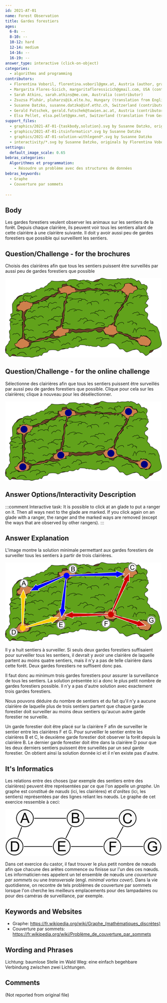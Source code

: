 ```yaml
---
id: 2021-AT-01
name: Forest Observation
title: Gardes forestiers
ages:
  6-8: --
  8-10: --
  10-12: hard
  12-14: medium
  14-16: --
  16-19: --
answer_type: interactive (click-on-object)
categories:
  - algorithms and programming
contributors:
  - Florentina Voboril, florentina.voboril@gmx.at, Austria (author, graphics)
  - Margarita Flores-Sicich, margaritafloressicich@gmail.com, USA (contributor)
  - Sarah Atkins, sarah.atkins@me.com, Australia (contributor)
  - Zsuzsa Pluhár, pluharzs@ik.elte.hu, Hungary (translation from English into German)
  - Susanne Datzko, susanne.datzko@inf.ethz.ch, Switzerland (contributor, graphics)
  - Gerald Futschek, gerald.futschek@tuwien.ac.at, Austria (contributor)
  - Elsa Pellet, elsa.pellet@gmx.net, Switzerland (translation from German into French)
support_files:
  - graphics/2021-AT-01-{taskbody,solution}.svg by Susanne Datzko, originals by Florentina Voboril
  - graphics/2021-AT-01-itsinformatics*.svg by Susanne Datzko
  - graphics/2021-AT-01-solution-withlegend*.svg by Susanne Datzko
  - interactivity/*.svg by Susanne Datzko, originals by Florentina Voboril
settings:
  default_image_scale: 0.65
bebras_categories:
  Algorithmes et programmation:
    - Résoudre un problème avec des structures de données
bebras_keywords:
  - Graphe
  - Couverture par sommets

---
```



## Body

Les gardes forestiers veulent observer les animaux sur les sentiers de la forêt. Depuis chaque clairière, ils peuvent voir tous les sentiers allant de cette clairière à une clairière suivante. Il doit y avoir aussi peu de gardes forestiers que possible qui surveillent les sentiers.


## Question/Challenge - for the brochures

Choisis des clairières afin que tous les sentiers puissent être surveillés par aussi peu de gardes forestiers que possible

![](graphics/2021-AT-01-taskbody.svg "Forêt")


## Question/Challenge - for the online challenge

Sélectionne des clairières afin que tous les sentiers puissent être surveillés par aussi peu de gardes forestiers que possible. Clique pour cela sur les clairières; clique à nouveau pour les désélectionner.

![](interactivity/2021-AT-01-taskbody-interactive.svg "2021-AT-01 question")


## Answer Options/Interactivity Description

<!-- empty -->

:::comment 
Interactive task: It is possible to click at an glade to put a ranger on it. Then all ways next to the glade are marked. If you click again on an glade with a ranger, the ranger and the marked ways are removed (except the ways that are observed by other rangers).
:::


## Answer Explanation

L'image montre la solution minimale permettant aux gardes forestiers de surveiller tous les sentiers à partir de trois clairières.

![](graphics/2021-AT-01-solution-withlegend-compatible.svg "Solution minimale")

Il y a huit sentiers à surveiller. Si seuls deux gardes forestiers suffisaient pour surveiller tous les sentiers, il devrait y avoir une clairière de laquelle partent au moins quatre sentiers, mais il n'y a pas de telle clairière dans cette forêt. Deux gardes forestiers ne suffisent donc pas.

Il faut donc au minimum trois gardes forestiers pour assurer la surveillance de tous les sentiers. La solution présentée ici a donc le plus petit nombre de gardes forestiers possible. Il n'y a pas d'autre solution avec exactement trois gardes forestiers.

Nous pouvons déduire du nombre de sentiers et du fait qu'il n'y a aucune clairière de laquelle plus de trois sentiers partent que chaque garde forestier doit surveiller au moins deux sentiers qu'aucun autre garde forestier ne surveille.

Un garde forestier doit être placé sur la clairière F afin de surveiller le sentier entre les clairières F et G. Pour surveiller le sentier entre les clairières B et C, le deuxième garde forestier doit observer la forêt depuis la clairière B. Le dernier garde forestier doit être dans la clairière D pour que les deux derniers sentiers puissent être surveillés par un seul garde forestier. On obtient ainsi la solution donnée ici et il n'en existe pas d'autre.



## It's Informatics

Les relations entre des choses (par exemple des sentiers entre des clairières) peuvent être représentées par ce que l'on appelle un _graphe_. Un graphe est constitué de _nœuds_ (ici, les clairières) et d'_arêtes_ (ici, les sentiers) représentées par des lignes reliant les nœuds. Le graphe de cet exercice ressemble à ceci:

![](graphics/2021-AT-01-itsinformatics-compatible.svg "Graphe")

Dans cet exercice du castor, il faut trouver le plus petit nombre de nœuds afin que chacune des arêtes commence ou finisse sur l'un des ces nœuds. Les informaticien·nes appelent un tel ensemble de nœuds une _couverture par sommets_ ou une _transversale_ (engl. _minimal vortex cover_). Dans la vie quotidienne, on recontre de tels problèmes de couverture par sommets lorsque l'on cherche les meilleurs emplacements pour des lampadaires ou pour des caméras de surveillance, par exemple.


## Keywords and Websites

 - Graphe: https://fr.wikipedia.org/wiki/Graphe_(mathématiques_discrètes)
 - Couverture par sommets: https://fr.wikipedia.org/wiki/Problème_de_couverture_par_sommets


## Wording and Phrases

Lichtung: baumlose Stelle im Wald
Weg: eine einfach begehbare Verbindung zwischen zwei Lichtungen.


## Comments

(Not reported from original file)
